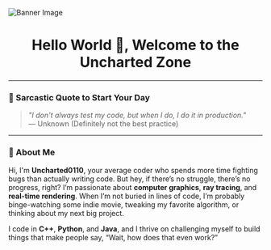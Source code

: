 ![Banner Image](https://your-image-url.com/banner.jpg)

<h1 align="center">Hello World 👾, Welcome to the Uncharted Zone</h1>

---

### 💬 Sarcastic Quote to Start Your Day

> _"I don't always test my code, but when I do, I do it in production."_  
> — Unknown (Definitely not the best practice)

---

### 👋 About Me

Hi, I'm **Uncharted0110**, your average coder who spends more time fighting bugs than actually writing code. But hey, if there’s no struggle, there’s no progress, right? I’m passionate about **computer graphics**, **ray tracing**, and **real-time rendering**. When I’m not buried in lines of code, I’m probably binge-watching some indie movie, tweaking my favorite algorithm, or thinking about my next big project.

I code in **C++**, **Python**, and **Java**, and I thrive on challenging myself to build things that make people say, “Wait, how does that even work?”
